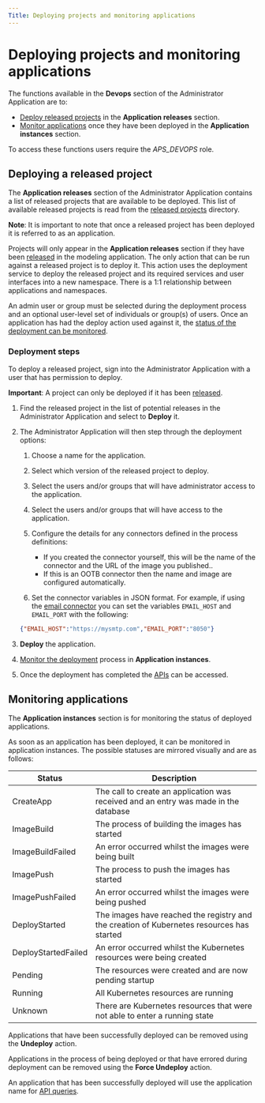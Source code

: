```yaml
---
Title: Deploying projects and monitoring applications
--- 
```


# Deploying projects and monitoring applications
The functions available in the **Devops** section of the Administrator Application are to: 

* [Deploy released projects](#deploying-a-released-project) in the **Application releases** section.
* [Monitor applications](#monitoring-applications) once they have been deployed in the **Application instances** section. 

To access these functions users require the *APS_DEVOPS* role. 

## Deploying a released project 
The **Application releases** section of the Administrator Application contains a list of released projects that are available to be deployed. This list of available released projects is read from the [released projects](../modeling/modeling-projects.md#storage) directory. 

**Note**: It is important to note that once a released project has been deployed it is referred to as an application. 

Projects will only appear in the **Application releases** section if they have been [released](../modeling/modeling-projects.md#releasing) in the modeling application. The only action that can be run against a released project is to deploy it. This action uses the deployment service to deploy the released project and its required services and user interfaces into a new namespace. There is a 1:1 relationship between applications and namespaces.

An admin user or group must be selected during the deployment process and an optional user-level set of individuals or group(s) of users. Once an application has had the deploy action used against it, the [status of the deployment can be monitored](#monitoring-applications).

### Deployment steps
To deploy a released project, sign into the Administrator Application with a user that has permission to deploy. 

**Important**: A project can only be deployed if it has been [released](../modeling/modeling-projects.md#releasing).

1. Find the released project in the list of potential releases in the Administrator Application and select to **Deploy** it. 
2. The Administrator Application will then step through the deployment options:

	1. Choose a name for the application.
	2. Select which version of the released project to deploy.
	2. Select the users and/or groups that will have administrator access to the application.
	3. Select the users and/or groups that will have access to the application. 
	4. Configure the details for any connectors defined in the process definitions:

		* If you created the connector yourself, this will be the name of the connector and the URL of the image you published..
		* If this is an OOTB connector then the name and image are configured automatically. 

	5. Set the connector variables in JSON format. For example, if using the [email connector](../modeling/modeling-connectors/connectors-ootb/connectors-email.md) you can set the variables `EMAIL_HOST` and `EMAIL_PORT` with the following: 

	```json
	{"EMAIL_HOST":"https://mysmtp.com","EMAIL_PORT":"8050"}
	```
	 
3. **Deploy** the application. 
4. [Monitor the deployment](#monitoring-applications) process in **Application instances**.
5. Once the deployment has completed the [APIs](../apis/README.md) can be accessed.

## Monitoring applications
The **Application instances** section is for monitoring the status of deployed applications. 

As soon as an application has been deployed, it can be monitored in application instances. The possible statuses are mirrored visually and are as follows:

| Status | Description | 
| ------ | ----------- | 
| CreateApp | The call to create an application was received and an entry was made in the database |
| ImageBuild | The process of building the images has started | 
| ImageBuildFailed | An error occurred whilst the images were being built |
| ImagePush | The process to push the images has started |
| ImagePushFailed | An error occurred whilst the images were being pushed |
| DeployStarted | The images have reached the registry and the creation of Kubernetes resources has started | 
| DeployStartedFailed | An error occurred whilst the Kubernetes resources were being created |
| Pending | The resources were created and are now pending startup | 
| Running | All Kubernetes resources are running | 
| Unknown | There are Kubernetes resources that were not able to enter a running state | 

Applications that have been successfully deployed can be removed using the **Undeploy** action. 

Applications in the process of being deployed or that have errored during deployment can be removed using the **Force Undeploy** action. 

An application that has been successfully deployed will use the application name for [API queries](../apis/README.md). 